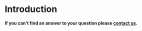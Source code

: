 # Introduction

**If you can't find an answer to your question please [contact us](mailto:support@locize.com).**
